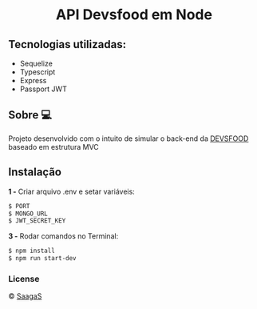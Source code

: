 <h1 align="center">API Devsfood em Node</h1>

## Tecnologias utilizadas:

- Sequelize
- Typescript
- Express
- Passport JWT

## Sobre 💻
Projeto desenvolvido com o intuito de simular o back-end da [DEVSFOOD](https://olx.com.br/) baseado em estrutura MVC

## Instalação
**1 -** Criar arquivo .env e setar variáveis:
```sh
$ PORT
$ MONGO_URL
$ JWT_SECRET_KEY
```
**3 -** Rodar comandos no Terminal:
```sh
$ npm install
$ npm run start-dev
```

### License
© [SaagaS](https://github.com/SaagaS0)
